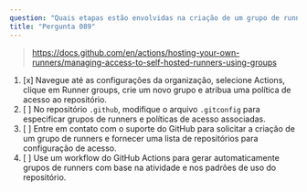 ```yaml
---
question: "Quais etapas estão envolvidas na criação de um grupo de runners auto-hospedados para uma organização no GitHub?"
title: "Pergunta 089"
---
```


> https://docs.github.com/en/actions/hosting-your-own-runners/managing-access-to-self-hosted-runners-using-groups
1. [x] Navegue até as configurações da organização, selecione Actions, clique em Runner groups, crie um novo grupo e atribua uma política de acesso ao repositório.
1. [ ] No repositório `.github`, modifique o arquivo `.gitconfig` para especificar grupos de runners e políticas de acesso associadas.
1. [ ] Entre em contato com o suporte do GitHub para solicitar a criação de um grupo de runners e fornecer uma lista de repositórios para configuração de acesso.
1. [ ] Use um workflow do GitHub Actions para gerar automaticamente grupos de runners com base na atividade e nos padrões de uso do repositório.
